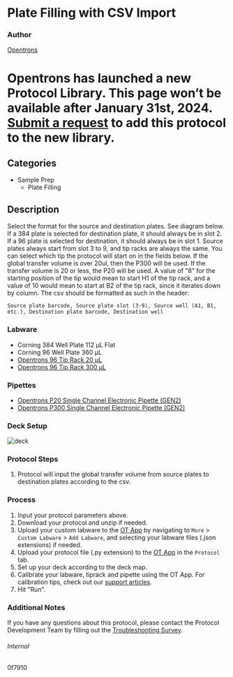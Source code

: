 # Plate Filling with CSV Import


### Author
[Opentrons](https://opentrons.com/)



# Opentrons has launched a new Protocol Library. This page won’t be available after January 31st, 2024. [Submit a request](https://docs.google.com/forms/d/e/1FAIpQLSdYYp9QCKow4nn0KlCVsMS3HX0eJ0N9O7-erajKvcpT0lWbSg/viewform) to add this protocol to the new library.

## Categories
* Sample Prep
	* Plate Filling


## Description
Select the format for the source and destination plates. See diagram below. If a 384 plate is selected for destination plate, it should always be in slot 2. If a 96 plate is selected for destination, it should always be in slot 1. Source plates always start from slot 3 to 9, and tip racks are always the same. You can select which tip the protocol will start on in the fields below. If the global transfer volume is over 20ul, then the P300 will be used. If the transfer volume is 20 or less, the P20 will be used. A value of "8" for the starting position of the tip would mean to start H1 of the tip rack, and a value of 10 would mean to start at B2 of the tip rack, since it iterates down by column. The csv should be formatted as such in the header:

```
Source plate barcode, Source plate slot (3-9), Source well (A1, B1, etc.), Destination plate barcode, Destination well
```


### Labware
* Corning 384 Well Plate 112 µL Flat
* Corning 96 Well Plate 360 µL
* [Opentrons 96 Tip Rack 20 µL](https://shop.opentrons.com/collections/opentrons-tips/products/opentrons-10ul-tips)
* [Opentrons 96 Tip Rack 300 µL](https://shop.opentrons.com/collections/opentrons-tips/products/opentrons-10ul-tips)


### Pipettes
* [Opentrons P20 Single Channel Electronic Pipette (GEN2)](https://shop.opentrons.com/single-channel-electronic-pipette-p20/)
* [Opentrons P300 Single Channel Electronic Pipette (GEN2)](https://shop.opentrons.com/single-channel-electronic-pipette-p20/)


### Deck Setup
![deck](https://opentrons-protocol-library-website.s3.amazonaws.com/custom-README-images/0f7910/Screen+Shot+2022-12-20+at+10.41.56+AM.png)


### Protocol Steps
1. Protocol will input the global transfer volume from source plates to destination plates according to the csv.


### Process
1. Input your protocol parameters above.
2. Download your protocol and unzip if needed.
3. Upload your custom labware to the [OT App](https://opentrons.com/ot-app) by navigating to `More` > `Custom Labware` > `Add Labware`, and selecting your labware files (.json extensions) if needed.
4. Upload your protocol file (.py extension) to the [OT App](https://opentrons.com/ot-app) in the `Protocol` tab.
5. Set up your deck according to the deck map.
6. Calibrate your labware, tiprack and pipette using the OT App. For calibration tips, check out our [support articles](https://support.opentrons.com/en/collections/1559720-guide-for-getting-started-with-the-ot-2).
7. Hit "Run".


### Additional Notes
If you have any questions about this protocol, please contact the Protocol Development Team by filling out the [Troubleshooting Survey](https://protocol-troubleshooting.paperform.co/).


###### Internal
0f7910
